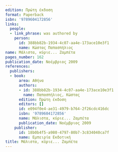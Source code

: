 ```yaml
---
edition: Πρώτη έκδοση
format: Paperback
isbn: '9789604172856'
links:
  people:
  - link_phrase: was authored by
    person:
      id: 388bb82b-1934-4c07-aa4e-173ace10e3f1
      name: Κώστας Παπασπήλιος
name: Μάλιστα, κύριε... Ζαμπέτα
pages_number: 162
publication_date: Νοέμβριος 2009
references:
  publishers:
  - book:
      area: Αθήνα
      authors:
      - id: 388bb82b-1934-4c07-aa4e-173ace10e3f1
        name: Παπασπήλιος, Κώστας
      edition: Πρώτη έκδοση
      editors: []
      id: e094f0e4-ae31-4979-b764-2f26cdc416dc
      isbn: '9789604172856'
      name: Μάλιστα, κύριε... Ζαμπέτα
      publication_date: Νοέμβριος 2009
    publisher:
      id: 18b0b4f5-a980-4797-80b7-3c834040ca7f
      name: Εμπειρία Εκδοτική
title: Μάλιστα, κύριε... Ζαμπέτα
---
```


